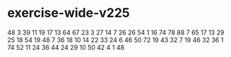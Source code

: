 # exercise-wide-v225
48
3
39
11
19
17
13
64
67
23
3
27
14
7
26
26
54
1
16
74
78
88
7
65
17
13
29
25
18
54
19
48
7
36
18
10
14
22
33
24
6
46
50
72
19
43
32
7
19
46
32
36
1
74
52
11
24
36
44
24
29
10
50
42
4
1
48
